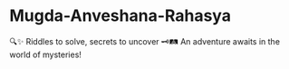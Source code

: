 # Mugda-Anveshana-Rahasya
🔍✨ Riddles to solve, secrets to uncover 🗝️🛤️ An adventure awaits in the world of mysteries!
